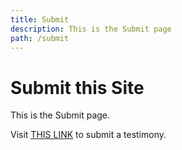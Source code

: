 ```yaml
---
title: Submit
description: This is the Submit page
path: /submit
---
```


# Submit this Site

This is the Submit page.

Visit [THIS LINK](https://forms.gle/4VzcBJQ3ZSFvNdk6A) to submit a testimony.